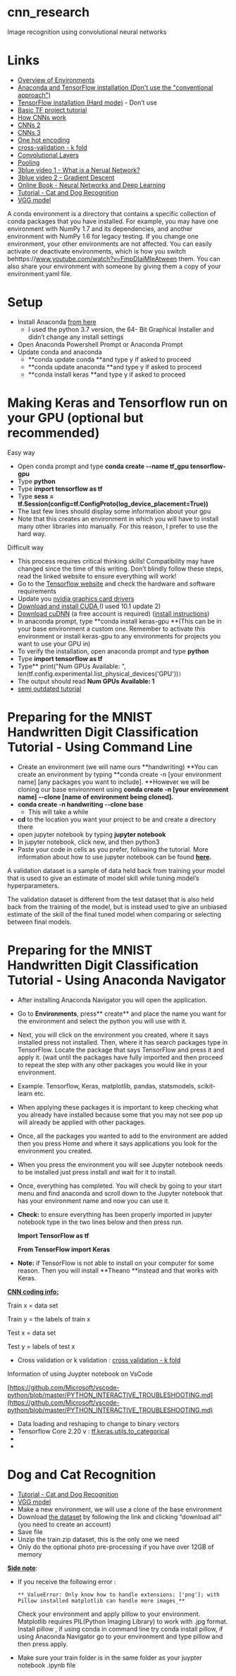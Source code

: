 # cnn_research
Image recognition using convolutional neural networks

# Links



*   [Overview of Environments](https://docs.conda.io/projects/conda/en/latest/user-guide/tasks/manage-environments.html) 
*   [Anaconda and TensorFlow installation (Don't use the "conventional approach")](https://towardsdatascience.com/tensorflow-gpu-installation-made-easy-use-conda-instead-of-pip-52e5249374bc)
*   [TensorFlow installation (Hard mode)](https://medium.com/intel-student-ambassadors/installing-tensorflow-on-windows-with-anaconda-af6fa6280a4b) - Don’t use
*   [Basic TF project tutorial](https://machinelearningmastery.com/how-to-develop-a-convolutional-neural-network-from-scratch-for-mnist-handwritten-digit-classification/)
*   [How CNNs work](https://www.youtube.com/watch?v=FmpDIaiMIeA)
*   [CNNs 2](https://medium.com/@RaghavPrabhu/understanding-of-convolutional-neural-network-cnn-deep-learning-99760835f148)
*   [CNNs 3](https://www.wandb.com/tutorial/convolutional-neural-networks)
*   [One hot encoding](https://machinelearningmastery.com/why-one-hot-encode-data-in-machine-learning/)
*   [cross-validation - k fold](https://machinelearningmastery.com/k-fold-cross-validation/)
*   [Convolutional Layers](https://machinelearningmastery.com/convolutional-layers-for-deep-learning-neural-networks/)
*   [Pooling](https://machinelearningmastery.com/pooling-layers-for-convolutional-neural-networks/)
*   [3blue video 1 - What is a Nerual Network?](https://www.youtube.com/watch?time_continue=261&v=aircAruvnKk&feature=emb_logo)
*   [3blue video 2 - Gradient Descent](https://www.youtube.com/watch?time_continue=1&v=IHZwWFHWa-w&feature=emb_logo)
*   [Online Book - Neural Networks and Deep Learning](http://neuralnetworksanddeeplearning.com/)
*   [Tutorial - Cat and Dog Recognition](https://machinelearningmastery.com/how-to-develop-a-convolutional-neural-network-to-classify-photos-of-dogs-and-cats/)
*   [VGG model](https://arxiv.org/pdf/1409.1556.pdf)

A conda environment is a directory that contains a specific collection of conda packages that you have installed. For example, you may have one environment with NumPy 1.7 and its dependencies, and another environment with NumPy 1.6 for legacy testing. If you change one environment, your other environments are not affected. You can easily activate or deactivate environments, which is how you switch behttps://www.youtube.com/watch?v=FmpDIaiMIeAtween them. You can also share your environment with someone by giving them a copy of your environment.yaml file.


# Setup



*   Install Anaconda [from here](https://docs.anaconda.com/anaconda/install/)
    *   I used the python 3.7 version, the 64- Bit Graphical Installer and didn’t change any install settings
*   Open Anaconda Powershell Prompt or Anaconda Prompt
*   Update conda and anaconda
    *   **conda update conda **and type y if asked to proceed
    *   **conda update anaconda **and type y if asked to proceed
    *   **conda install keras **and type y if asked to proceed


# Making Keras and Tensorflow run on your GPU (optional but recommended)

Easy way



*   Open conda prompt and type **conda create --name tf_gpu tensorflow-gpu**
*   Type **python**
*   Type **import tensorflow as tf**
*   Type **sess = tf.Session(config=tf.ConfigProto(log_device_placement=True))**
*   The last few lines should display some information about your gpu
*   Note that this creates an environment in which you will have to install many other libraries into manually. For this reason, I prefer to use the hard way.

Difficult way 



*   This process requires critical thinking skills! Compatibility may have changed since the time of this writing. Don’t blindly follow these steps, read the linked website to ensure everything will work!
*   Go to the [Tensorflow website](https://www.tensorflow.org/install/gpu) and check the hardware and software requirements
*   Update you [nvidia graphics card drivers](https://www.nvidia.com/Download/index.aspx)
*   [Download and install CUDA ](https://developer.nvidia.com/cuda-toolkit-archive)(I used 10.1 update 2)
*   [Download cuDNN](https://developer.nvidia.com/cudnn) (a free account is required) ([install instructions](https://docs.nvidia.com/deeplearning/sdk/cudnn-install/index.html#abstract))
*   In anaconda prompt, type **conda install keras-gpu **(This can be in your base environment a custom one. Remember to activate this environment or install keras-gpu to any environments for projects you want to use your GPU in)
*   To verify the installation, open anaconda prompt and type **python**
*   Type **import tensorflow as tf**
*   Type** print("Num GPUs Available: ", len(tf.config.experimental.list_physical_devices('GPU'))<code>)</code></strong>
*   The output should read<strong> Num GPUs Available: 1</strong>
*   [semi outdated tutorial](https://www.codingforentrepreneurs.com/blog/install-tensorflow-gpu-windows-cuda-cudnn/)


# Preparing for the MNIST Handwritten Digit Classification Tutorial - Using Command Line



*   Create an environment (we will name ours **handwriting) **You can create an environment by typing **conda create -n [your environment name] [any packages you want to include]. **However we will be cloning our base environment using **conda create -n  [your environment name] --clone [name of environment being cloned].**
*   **conda create -n handwriting --clone base**
    *   This will take a while
*   **cd** to the location you want your project to be and create a directory there
*   open jupyter notebook by typing **jupyter notebook**
*   In jupyter notebook, click new, and then python3
*   Paste your code in cells as you prefer, following the tutorial. More information about how to use jupyter notebook can be found **[here](https://www.dataquest.io/blog/jupyter-notebook-tutorial/).**

A validation dataset is a sample of data held back from training your model that is used to give an estimate of model skill while tuning model’s hyperparameters.

The validation dataset is different from the test dataset that is also held back from the training of the model, but is instead used to give an unbiased estimate of the skill of the final tuned model when comparing or selecting between final models.


# Preparing for the MNIST Handwritten Digit Classification Tutorial - Using Anaconda Navigator



*   After installing Anaconda Navigator you will open the application. 
*   Go to **Environments**, press** create** and place the name you want for the environment and select the python you will use with it.
*   Next, you will click on the environment you created, where it says installed press not installed. Then, where it has search packages type in TensorFlow. Locate the package that says TensorFlow and press it and apply it. (wait until the packages have fully imported and then proceed to repeat the step with any other packages you would like in your environment. 
*   Example. Tensorflow, Keras, matplotlib, pandas, statsmodels, scikit-learn etc. 
*   When applying these packages it is important to keep checking what you already have installed because some that you may not see pop up will already be applied with other packages. 
*   Once, all the packages you wanted to add to the environment are added then you press Home and where it says applications you look for the environment you created. 
*   When you press the environment you will see Jupyter notebook needs to be installed just press install and wait for it to install.
*   Once, everything has completed. You will check by going to your start menu and find anaconda  and scroll down to the Jupyter notebook that  has your environment name and now you can use it. 
*   **Check:** to ensure everything has been properly imported in jupyter notebook type in the two lines below and then press run. 

    **Import TensorFlow as tf**


    **From TensorFlow import Keras**

*   **Note:** if TensorFlow is not able to install on your computer for some reason. Then you will install **Theano **instead and that works with Keras.

**<span style="text-decoration:underline;">CNN coding info:</span>**

Train x = data set

Train y = the labels of train x

Test x = data set

Test y = labels of test x



*   Cross validation or k validation : [cross validation - k fold](https://machinelearningmastery.com/k-fold-cross-validation/)

Information of using Juypter notebook on VsCode

[https://github.com/Microsoft/vscode-python/blob/master/PYTHON_INTERACTIVE_TROUBLESHOOTING.md](https://github.com/Microsoft/vscode-python/blob/master/PYTHON_INTERACTIVE_TROUBLESHOOTING.md)



*   Data loading and reshaping to change to binary vectors
*   Tensorflow Core 2.20 v : [tf.keras.utils.to_categorical](https://www.tensorflow.org/api_docs/python/tf/keras/utils/to_categorical)
*   
*   


# Dog and Cat Recognition



*   [Tutorial - Cat and Dog Recognition](https://machinelearningmastery.com/how-to-develop-a-convolutional-neural-network-to-classify-photos-of-dogs-and-cats/)
*   [VGG model](https://arxiv.org/pdf/1409.1556.pdf)
*   Make a new environment, we will use a clone of the base environment
*   Download [the dataset](https://www.kaggle.com/c/dogs-vs-cats/rules) by following the link and clicking “download all” (you need to create an account)
*   Save file
*   Unzip the train.zip dataset, this is the only one we need
*   Only do the optional photo pre-processing if you have over 12GB of memory

**<span style="text-decoration:underline;">Side note</span>**: 



*   If you receive the following error :

        **_ValueError: Only know how to handle extensions: ['png']; with Pillow installed matplotlib can handle more images_**


    Check your environment and apply pillow to your environment. Matplotlib requires PIL(Python Imaging Library) to work with .jpg format. Install pillow , if using conda in command line try conda install pillow, if using Anaconda Navigator go to your environment and type pillow and then press apply. 

*   Make sure your train folder is in the same folder as your juypter notebook .ipynb file
